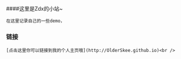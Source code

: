 ####这里是Zdx的小站~

    在这里记录自己的一些demo，
### 链接
    [点击这里你可以链接到我的个人主页哦](http://OlderSkee.github.io)<br />

